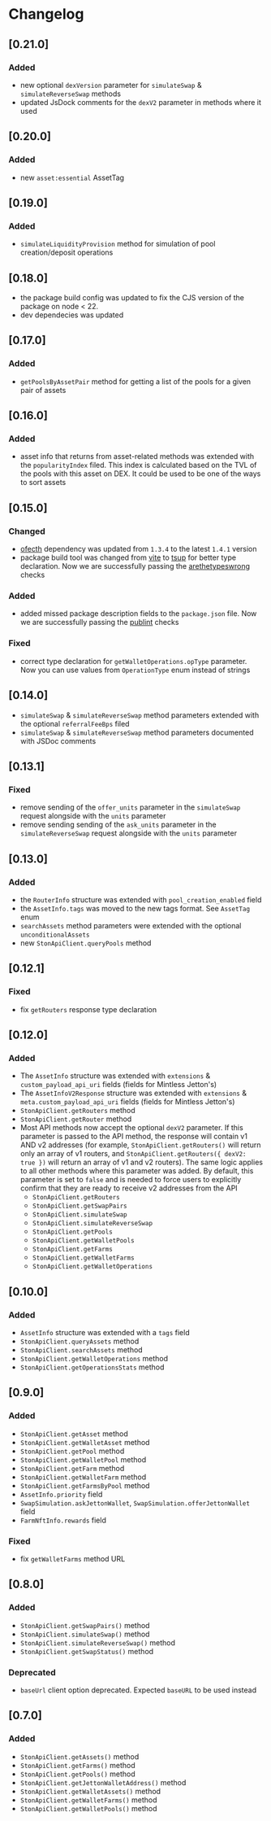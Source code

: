 # Changelog

## [0.21.0]

### Added

- new optional `dexVersion` parameter for `simulateSwap` & `simulateReverseSwap` methods
- updated JsDock comments for the `dexV2` parameter in methods where it used

## [0.20.0]

### Added

- new `asset:essential` AssetTag

## [0.19.0]

### Added

- `simulateLiquidityProvision` method for simulation of pool creation/deposit operations

## [0.18.0]

- the package build config was updated to fix the CJS version of the package on node < 22.
- dev dependecies was updated

## [0.17.0]

### Added

- `getPoolsByAssetPair` method for getting a list of the pools for a given pair of assets

## [0.16.0]

### Added
- asset info that returns from asset-related methods was extended with the `popularityIndex` filed. This index is calculated based on the TVL of the pools with this asset on DEX. It could be used to be one of the ways to sort assets

## [0.15.0]

### Changed

- [ofecth](https://github.com/unjs/ofetch/releases) dependency was updated from `1.3.4` to the latest `1.4.1` version
- package build tool was changed from [vite](https://github.com/vitejs/vite) to [tsup](https://github.com/egoist/tsup) for better type declaration. Now we are successfully passing the [arethetypeswrong](https://github.com/arethetypeswrong/arethetypeswrong.github.io) checks

### Added
- added missed package description fields to the `package.json` file. Now we are successfully passing the [publint](https://github.com/bluwy/publint) checks

### Fixed

- correct type declaration for `getWalletOperations.opType` parameter. Now you can use values from `OperationType` enum instead of strings

## [0.14.0]

- `simulateSwap` & `simulateReverseSwap` method parameters extended with the optional `referralFeeBps` filed
- `simulateSwap` & `simulateReverseSwap` method parameters documented with JSDoc comments

## [0.13.1]

### Fixed

- remove sending of the `offer_units` parameter in the `simulateSwap` request alongside with the `units` parameter
- remove sending sending of the `ask_units` parameter in the `simulateReverseSwap` request alongside with the `units` parameter

## [0.13.0]

### Added

- the `RouterInfo` structure was extended with `pool_creation_enabled` field
- the `AssetInfo.tags` was moved to the new tags format. See `AssetTag` enum
- `searchAssets` method parameters were extended with the optional `unconditionalAssets`
- new `StonApiClient.queryPools` method

## [0.12.1]

### Fixed

- fix `getRouters` response type declaration

## [0.12.0]

### Added
- The `AssetInfo` structure was extended with `extensions` & `custom_payload_api_uri` fields (fields for Mintless Jetton's)
- The `AssetInfoV2Response` structure was extended with `extensions` & `meta.custom_payload_api_uri` fields (fields for Mintless Jetton's)
- `StonApiClient.getRouters` method
- `StonApiClient.getRouter` method
- Most API methods now accept the optional `dexV2` parameter. If this parameter is passed to the API method, the response will contain v1 AND v2 addresses (for example, `StonApiClient.getRouters()` will return only an array of v1 routers, and `StonApiClient.getRouters({ dexV2: true })` will return an array of v1 and v2 routers). The same logic applies to all other methods where this parameter was added. By default, this parameter is set to `false` and is needed to force users to explicitly confirm that they are ready to receive v2 addresses from the API
  - `StonApiClient.getRouters`
  - `StonApiClient.getSwapPairs`
  - `StonApiClient.simulateSwap`
  - `StonApiClient.simulateReverseSwap`
  - `StonApiClient.getPools`
  - `StonApiClient.getWalletPools`
  - `StonApiClient.getFarms`
  - `StonApiClient.getWalletFarms`
  - `StonApiClient.getWalletOperations`

## [0.10.0]

### Added

- `AssetInfo` structure was extended with a `tags` field
- `StonApiClient.queryAssets` method
- `StonApiClient.searchAssets` method
- `StonApiClient.getWalletOperations` method
- `StonApiClient.getOperationsStats` method

## [0.9.0]

### Added

- `StonApiClient.getAsset` method
- `StonApiClient.getWalletAsset` method
- `StonApiClient.getPool` method
- `StonApiClient.getWalletPool` method
- `StonApiClient.getFarm` method
- `StonApiClient.getWalletFarm` method
- `StonApiClient.getFarmsByPool` method
- `AssetInfo.priority` field
- `SwapSimulation.askJettonWallet`, `SwapSimulation.offerJettonWallet` field
- `FarmNftInfo.rewards` field

### Fixed

- fix `getWalletFarms` method URL

## [0.8.0]

### Added

- `StonApiClient.getSwapPairs()` method
- `StonApiClient.simulateSwap()` method
- `StonApiClient.simulateReverseSwap()` method
- `StonApiClient.getSwapStatus()` method

### Deprecated

- `baseUrl` client option deprecated. Expected `baseURL` to be used instead

## [0.7.0]

### Added

- `StonApiClient.getAssets()` method
- `StonApiClient.getFarms()` method
- `StonApiClient.getPools()` method
- `StonApiClient.getJettonWalletAddress()` method
- `StonApiClient.getWalletAssets()` method
- `StonApiClient.getWalletFarms()` method
- `StonApiClient.getWalletPools()` method
